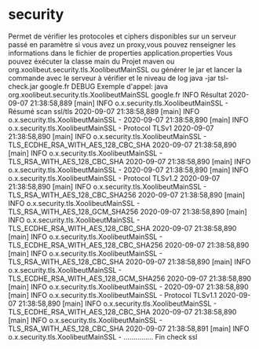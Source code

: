 # security
Permet de vérifier les protocoles et ciphers disponibles sur un serveur passé en paramètre
si vous avez un proxy,vous pouvez renseigner les informations dans le fichier de properties
application.properties
Vous pouvez éxécuter la classe main du Projet maven ou org.xoolibeut.security.tls.XoolibeutMainSSL
ou générer le jar et lancer la commande avec le serveur à vérifier et le niveau de log
java -jar tsl-check.jar google.fr DEBUG
Exemple d'appel:
java org.xoolibeut.security.tls.XoolibeutMainSSL google.fr INFO
Résultat 
2020-09-07 21:38:58,889 [main] INFO  o.x.security.tls.XoolibeutMainSSL - Résumé scan ssl/tls 
2020-09-07 21:38:58,889 [main] INFO  o.x.security.tls.XoolibeutMainSSL - 
2020-09-07 21:38:58,890 [main] INFO  o.x.security.tls.XoolibeutMainSSL - Protocol TLSv1
2020-09-07 21:38:58,890 [main] INFO  o.x.security.tls.XoolibeutMainSSL - TLS_ECDHE_RSA_WITH_AES_128_CBC_SHA
2020-09-07 21:38:58,890 [main] INFO  o.x.security.tls.XoolibeutMainSSL - TLS_RSA_WITH_AES_128_CBC_SHA
2020-09-07 21:38:58,890 [main] INFO  o.x.security.tls.XoolibeutMainSSL - 
2020-09-07 21:38:58,890 [main] INFO  o.x.security.tls.XoolibeutMainSSL - Protocol TLSv1.2
2020-09-07 21:38:58,890 [main] INFO  o.x.security.tls.XoolibeutMainSSL - TLS_RSA_WITH_AES_128_CBC_SHA256
2020-09-07 21:38:58,890 [main] INFO  o.x.security.tls.XoolibeutMainSSL - TLS_RSA_WITH_AES_128_GCM_SHA256
2020-09-07 21:38:58,890 [main] INFO  o.x.security.tls.XoolibeutMainSSL - TLS_ECDHE_RSA_WITH_AES_128_CBC_SHA
2020-09-07 21:38:58,890 [main] INFO  o.x.security.tls.XoolibeutMainSSL - TLS_ECDHE_RSA_WITH_AES_128_CBC_SHA256
2020-09-07 21:38:58,890 [main] INFO  o.x.security.tls.XoolibeutMainSSL - TLS_RSA_WITH_AES_128_CBC_SHA
2020-09-07 21:38:58,890 [main] INFO  o.x.security.tls.XoolibeutMainSSL - TLS_ECDHE_RSA_WITH_AES_128_GCM_SHA256
2020-09-07 21:38:58,890 [main] INFO  o.x.security.tls.XoolibeutMainSSL - 
2020-09-07 21:38:58,890 [main] INFO  o.x.security.tls.XoolibeutMainSSL - Protocol TLSv1.1
2020-09-07 21:38:58,890 [main] INFO  o.x.security.tls.XoolibeutMainSSL - TLS_ECDHE_RSA_WITH_AES_128_CBC_SHA
2020-09-07 21:38:58,890 [main] INFO  o.x.security.tls.XoolibeutMainSSL - TLS_RSA_WITH_AES_128_CBC_SHA
2020-09-07 21:38:58,891 [main] INFO  o.x.security.tls.XoolibeutMainSSL - ............... Fin check ssl
